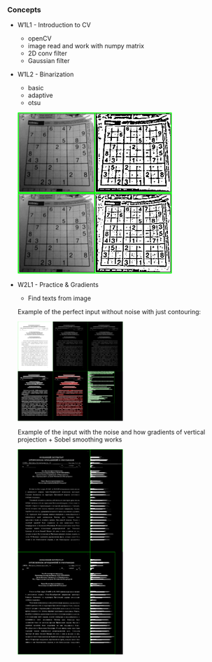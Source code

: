 ### Concepts

* W1L1 - Introduction to CV
    * openCV
    * image read and work with numpy matrix
    * 2D conv filter
    * Gaussian filter
* W1L2 - Binarization
    * basic
    * adaptive
    * otsu

    ![Example](https://raw.githubusercontent.com/Novitoll/cvt-academy-2018/master/w1l2/code/sudoku-adaptive-th.png)
* W2L1 - Practice & Gradients
    * Find texts from image

    Example of the perfect input without noise with just contouring:

    <img src="https://raw.githubusercontent.com/Novitoll/cvt-academy-2018/master/w2l1/output.png" width="50%" height="50%">

    Example of the input with the noise and how gradients of vertical projection + Sobel smoothing works

    <img src="https://raw.githubusercontent.com/Novitoll/cvt-academy-2018/master/w2l1/output-gradient.png" width="50%" height="50%">
